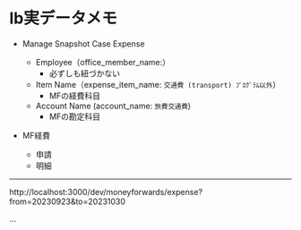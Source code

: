 # lb実データメモ

- Manage Snapshot Case Expense
  - Employee（office_member_name:）
    - 必ずしも紐づかない
  - Item Name（expense_item_name: `交通費 (transport) ﾌﾟﾛｸﾞﾗﾑ以外`）
    - MFの経費科目
  - Account Name (account_name: `旅費交通費`)
    - MFの勘定科目


- MF経費
  - 申請
  - 明細


---
http://localhost:3000/dev/moneyforwards/expense?from=20230923&to=20231030

...
